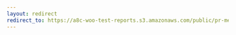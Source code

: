 ```yaml
---
layout: redirect
redirect_to: https://a8c-woo-test-reports.s3.amazonaws.com/public/pr-merge/41596/e2e/index.html
---
```


